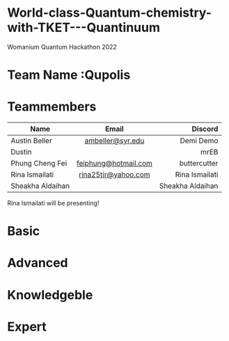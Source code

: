 # World-class-Quantum-chemistry-with-TKET---Quantinuum
Womanium Quantum Hackathon 2022

# Team Name :Qupolis

# Teammembers 

| Name            | Email             | Discord           |
| --------------- |:-------------------:| --------------: |
| Austin Beller   | ambeller@syr.edu    | Demi Demo       |
| Dustin          |                     | mrEB            |
| Phung Cheng Fei | feiphung@hotmail.com| buttercutter    |
| Rina Ismailati  | rina25tir@yahoo.com | Rina Ismailati  |
| Sheakha Aldaihan|                     | Sheakha Aldaihan|

Rina Ismailati will be presenting!

# Basic
# Advanced 
# Knowledgeble 
# Expert 
